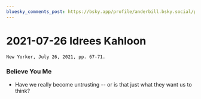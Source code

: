 ```yaml
---
bluesky_comments_post: https://bsky.app/profile/anderbill.bsky.social/post/3lipv4nlp2s2c
---
```


# 2021-07-26 Idrees Kahloon  
	New Yorker, July 26, 2021, pp. 67-71.  

### Believe You Me

 - Have we really become untrusting -- or is that just what they want us to think?

